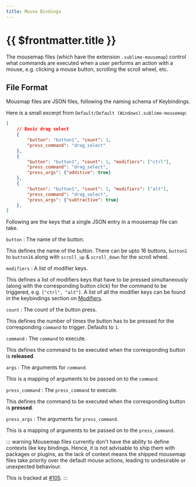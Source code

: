 ```yaml
---
title: Mouse Bindings
---
```


# {{ $frontmatter.title }}

The mousemap files
(which have the extension `.sublime-mousemap`)
control what commands are executed
when a user performs an action with a mouse,
e.g. clicking a mouse button,
scrolling the scroll wheel,
etc.


## File Format

Mousmap files are JSON files,
following the naming schema of Keybindings.

Here is a small excerpt from `Default/Default (Windows).sublime-mousemap`:

```json
[
    // Basic drag select
    {
        "button": "button1", "count": 1,
        "press_command": "drag_select"
    },
    {
        "button": "button1", "count": 1, "modifiers": ["ctrl"],
        "press_command": "drag_select",
        "press_args": {"additive": true}
    },
    {
        "button": "button1", "count": 1, "modifiers": ["alt"],
        "press_command": "drag_select",
        "press_args": {"subtractive": true}
    },
]
```

Following are the keys that a single JSON entry
in a mousemap file can take.

`button`
: The name of the button.

  This defines the name of the button.
  There can be upto 16 buttons, `button1` to `button16`
  along with `scroll_up` & `scroll_down` for the scroll wheel.

`modifiers`
: A list of modifier keys.

  This defines a list of modifiers keys
  that have to be pressed simultaneously
  (along with the corresponding button click)
  for the command to be triggered,
  e.g. `["ctrl", "alt"]`.
  A list of all the modifier keys
  can be found in the keybindings section on [Modifiers][].

  [Modifiers]: https://docs.sublimetext.io/reference/key_bindings.html#modifiers

`count`
: The count of the button press.

  This defines the number of times the button has to be pressed
  for the corresponding `command` to trigger.
  Defaults to `1`.

`command`
: The `command` to execute.

  This defines the command to be executed
  when the corresponding button
  is **released**.

`args`
: The arguments for `command`.

  This is a mapping of arguments
  to be passed on to the `command`.

`press_command`
: The `press_command` to execute.

  This defines the command to be executed
  when the corresponding button is **pressed**.

`press_args`
: The arguments for `press_command`.

  This is a mapping of arguments
  to be passed on to the `press_command`.


::: warning
Mousemap files currently don't have the ability
to define contexts like key bindings.
Hence, it is not advisable
to ship them with packages or plugins,
as the lack of context means the shipped mousemap files
take priority over the default mouse actions,
leading to undesirable or unexpected behaviour.

This is tracked at [#105](https://github.com/sublimehq/sublime_text/issues/105).
:::
